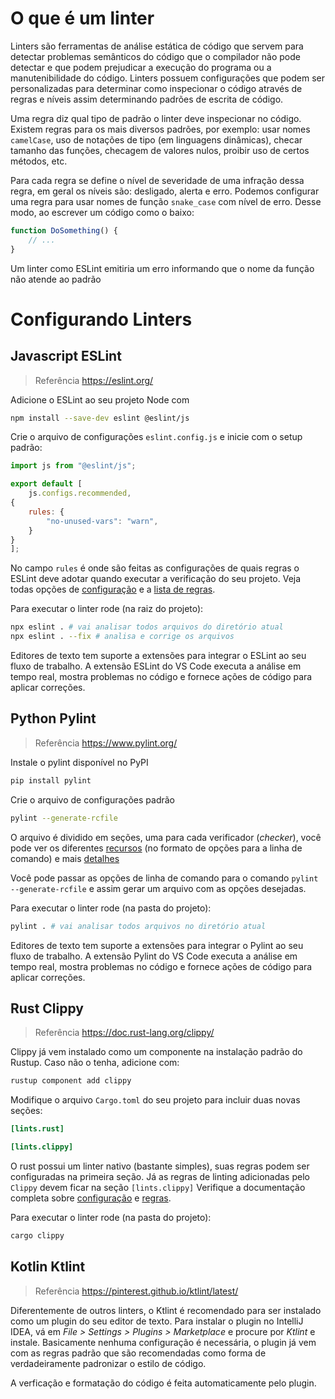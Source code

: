 # O que é um linter

Linters são ferramentas de análise estática de código que servem para detectar problemas semânticos do código que o compilador não pode detectar e que podem prejudicar a execução do programa ou a manutenibilidade do código. Linters possuem configurações que podem ser personalizadas para determinar como inspecionar o código através de regras e níveis assim determinando padrões de escrita de código.

Uma regra diz qual tipo de padrão o linter deve inspecionar no código. Existem regras para os mais diversos padrões, por exemplo: usar nomes `camelCase`, uso de notações de tipo (em linguagens dinâmicas), checar tamanho das funções, checagem de valores nulos, proibir uso de certos métodos, etc.

Para cada regra se define o nível de severidade de uma infração dessa regra, em geral os níveis são: desligado, alerta e erro. Podemos configurar uma regra para usar nomes de função `snake_case` com nível de erro. Desse modo, ao escrever um código como o baixo:

```js
function DoSomething() {
    // ...
}
```

Um linter como ESLint emitiria um erro informando que o nome da função não atende ao padrão

# Configurando Linters

## Javascript ESLint

> Referência https://eslint.org/

Adicione o ESLint ao seu projeto Node com

```sh
npm install --save-dev eslint @eslint/js
```

Crie o arquivo de configurações `eslint.config.js` e inicie com o setup padrão:

```js
import js from "@eslint/js";

export default [
    js.configs.recommended,
{
    rules: {
        "no-unused-vars": "warn",
    }
}
];
```

No campo `rules` é onde são feitas as configurações de quais regras o ESLint deve adotar quando executar a verificação do seu projeto. Veja todas opções de [configuração](https://eslint.org/docs/latest/use/configure/) e a [lista de regras](https://eslint.org/docs/latest/rules/).

Para executar o linter rode (na raiz do projeto):

```sh
npx eslint . # vai analisar todos arquivos do diretório atual
npx eslint . --fix # analisa e corrige os arquivos 
```

Editores de texto tem suporte a extensões para integrar o ESLint ao seu fluxo de trabalho. A extensão ESLint do VS Code executa a análise em tempo real, mostra problemas no código e fornece ações de código para aplicar correções.

## Python Pylint ##

>Referência https://www.pylint.org/

Instale o pylint disponível no PyPI

```sh
pip install pylint
```

Crie o arquivo de configurações padrão

```sh
pylint --generate-rcfile
```

O arquivo é dividido em seções, uma para cada verificador (_checker_), você pode ver os diferentes [recursos](https://pylint.pycqa.org/en/latest/user_guide/configuration/all-options.html) (no formato de opções para a linha de comando) e mais [detalhes](https://pylint.pycqa.org/en/latest/user_guide/checkers/features.html)

Você pode passar as opções de linha de comando para o comando `pylint --generate-rcfile` e assim gerar um arquivo com as opções desejadas.

Para executar o linter rode (na pasta do projeto):

```sh
pylint . # vai analisar todos arquivos no diretório atual
```

Editores de texto tem suporte a extensões para integrar o Pylint ao seu fluxo de trabalho. A extensão Pylint do VS Code executa a análise em tempo real, mostra problemas no código e fornece ações de código para aplicar correções.

## Rust Clippy

> Referência https://doc.rust-lang.org/clippy/

Clippy já vem instalado como um componente na instalação padrão do Rustup. Caso não o tenha, adicione com:

```sh
rustup component add clippy
```

Modifique o arquivo `Cargo.toml` do seu projeto para incluir duas novas seções:

```toml
[lints.rust]

[lints.clippy]
```

O rust possui um linter nativo (bastante simples), suas regras podem ser configuradas na primeira seção. Já as regras de linting adicionadas pelo `Clippy` devem ficar na seção `[lints.clippy]` Verifique a documentação completa sobre [configuração](https://doc.rust-lang.org/clippy/configuration.html) e [regras](https://doc.rust-lang.org/clippy/lint_configuration.html).

Para executar o linter rode (na pasta do projeto):

```sh
cargo clippy
```

## Kotlin Ktlint

>Referência https://pinterest.github.io/ktlint/latest/

Diferentemente de outros linters, o Ktlint é recomendado para ser instalado como um plugin do seu editor de texto. Para instalar o plugin no IntelliJ IDEA, vá em _File > Settings > Plugins > Marketplace_ e procure por _Ktlint_ e instale. Basicamente nenhuma configuração é necessária, o plugin já vem com as regras padrão que são recomendadas como forma de verdadeiramente padronizar o estilo de código.

A verficação e formatação do código é feita automaticamente pelo plugin.
